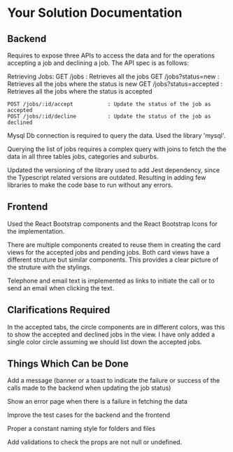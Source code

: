 Your Solution Documentation
===========================

## Backend

Requires to expose three APIs to access the data and for the operations accepting a job and declining a job. The API spec is as follows:

Retrieving Jobs:
    GET /jobs                       : Retrieves all the jobs
    GET /jobs?status=new            : Retrieves all the jobs where the status is new
    GET /jobs?status=accepted       : Retrieves all the jobs where the status is accepted

    POST /jobs/:id/accept           : Update the status of the job as accepted
    POST /jobs/:id/decline          : Update the status of the job as declined

Mysql Db connection is required to query the data. Used the library 'mysql'.

Querying the list of jobs requires a complex query with joins to fetch the the data in all three tables jobs, categories and suburbs.

Updated the versioning of the library used to add Jest dependency, since the Typescript related versions are outdated. Resulting in adding few libraries to make the code base to run without any errors.

## Frontend

Used the React Bootstrap components and the React Bootstrap Icons for the implementation.

There are multiple components created to reuse them in creating the card views for the accepted jobs and pending jobs. Both card views have a different struture but similar components. This provides a clear picture of the struture with the stylings.

Telephone and email text is implemented as links to initiate the call or to send an email when clicking the text.

## Clarifications Required

In the accepted tabs, the circle components are in different colors, was this to show the accepted and declined jobs in the view. I have only added a single color circle assuming we should list down the accepted jobs.

## Things Which Can be Done

Add a message (banner or a toast to indicate the failure or success of the calls made to the backend when updating the job status)

Show an error page when there is a failure in fetching the data 

Improve the test cases for the backend and the frontend

Proper a constant naming style for folders and files

Add validations to check the props are not null or undefined.



